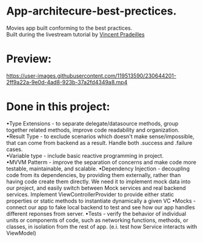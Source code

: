 # App-architecure-best-prectices.
Movies app built conforming to the best practices.  
Built during the livestream tutorial by [Vincent Pradeilles](https://www.youtube.com/live/_HL-Jz6Stic?feature=share) 
# Preview:
https://user-images.githubusercontent.com/119513590/230644201-2ff9a22a-9e0d-4ad8-923b-37a2fd4349a8.mp4
# Done in this project:
•Type Extensions - to separate delegate/datasource methods, group together related methods, improve code readability and organization.  
•Result Type - to exclude scenarios which doesn't make sense/impossible, that can come from backend as a result. Handle both .success and .failure cases.  
•Variable type - include basic reactive programming in project.  
•MVVM Patterm -  improve the separation of concerns and make code more testable, maintainable, and scalable.
•Dependency Injection -  decoupling  code from its dependencies, by providing them externally, rather than having code create them directly. We need it
to implement mock data into our project, and easily switch between Mock services and real backend services. Implement ViewControllerProvider
to provide either static properties or static methods to instantiate dynamically a given VC 
•Mocks - connect our app to fake local backend to test and see how our app handles different reponses from server.
•Tests - verify the behavior of individual units or components of code, such as networking functions, methods, or classes, in isolation from the rest of app.
(e.i. test how Service interacts with ViewModel)



